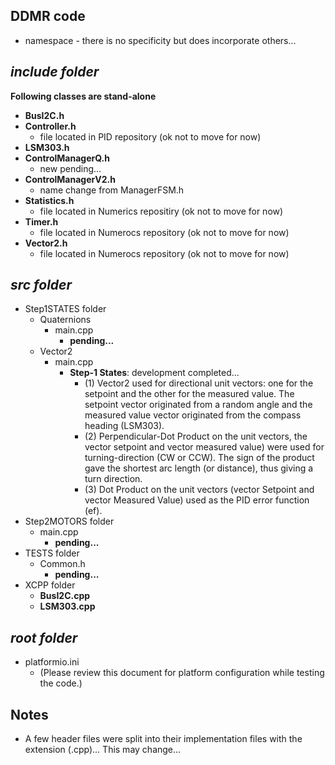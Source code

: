 ## DDMR code

- namespace - there is no specificity but does incorporate others...

## ***include folder***

**Following classes are stand-alone**
- **BusI2C.h** 
- **Controller.h**   
    - file located in PID repository (ok not to move for now)
- **LSM303.h** 
- **ControlManagerQ.h**   
    - new pending...
- **ControlManagerV2.h**
    - name change from ManagerFSM.h
- **Statistics.h** 
    - file located in Numerics repositiry (ok not to move for now)
- **Timer.h**  
    - file located in Numerocs repository (ok not to move for now)
- **Vector2.h** 
    - file located in Numerocs repository (ok not to move for now)

## ***src folder***

- Step1STATES folder
    - Quaternions
        - main.cpp
            - **pending...**
    - Vector2
        - main.cpp
            - **Step-1 States**: development completed...
                - (1) Vector2 used for directional unit vectors: one for the setpoint and the other for the measured value. The setpoint vector originated from a random angle and the measured value vector originated from the compass heading (LSM303).
                - (2) Perpendicular-Dot Product on the unit vectors, the vector setpoint and vector measured value) were used for turning-direction (CW or CCW). The sign of the product gave the shortest arc length (or distance), thus giving a turn direction.
                - (3) Dot Product on the unit vectors (vector Setpoint and vector Measured Value) used as the PID error function (ef).
- Step2MOTORS folder
    - main.cpp
        - **pending...**
- TESTS folder
    - Common.h 
        - **pending...**
- XCPP folder
    - **BusI2C.cpp** 
    - **LSM303.cpp**

## ***root folder***

- platformio.ini
    - (Please review this document for platform configuration while testing the code.)

## Notes

- A few header files were split into their implementation files with the extension (.cpp)... This may change...

